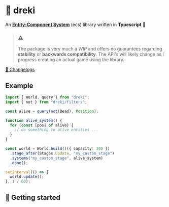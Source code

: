 # 🐉 dreki

An **[Entity-Component System](https://github.com/SanderMertens/ecs-faq)** (ecs) library written in **Typescript** 🚀

> ### **⚠** <br>
>
> The package is very much a _WIP_ and offers no guarantees regarding **stability** or **backwards compatibility**. The API's will likely change as I progress creating an actual game using the library.

[📝 Changelogs](CHANGELOG.md)

## Example

```typescript
import { World, query } from "dreki";
import { not } from "dreki/filters";

const alive = query(not(Dead), Position);

function alive_system() {
  for (const [pos] of alive) {
    // do something to alive entities ...
  }
}

const world = World.build()({ capacity: 200 })
  .stage_after(Stages.Update, "my_custom_stage")
  .systems("my_custom_stage", alive_system)
  .done();

setInterval(() => {
  world.update();
}, 1 / 60);
```

## 🎉 Getting started
